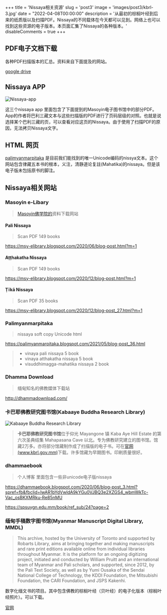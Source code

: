 +++
title = 'Nissaya相关资源'
slug = 'post3'
image = 'images/post3/kbrl-3.jpg'
date = "2022-04-08T00:00:00"
description = '从最初的棕榈叶经到后来的纸质版以及扫描PDF。Nissaya的不同载体在今天都可以见到。网络上也可以找到这些资源的电子版本。本页面汇集了Nissaya的各种版本。'
disableComments = true
+++

## PDF电子文档下载

各种PDF扫描版本的汇总。资料来自下面提及的网站。

[google drive](https://drive.google.com/drive/folders/1CJFF8M5E4yFWPnB7RUfLDyMNHFIwlZri?usp=sharing)


## Nissaya APP

![Nissaya-app](../../images/nissaya-app.jpg)

这三个nissaya app 里面包含了下面提到的Masoyin电子图书馆中的部分PDF。App的作者将巴利三藏文本与这些扫描版的PDF进行了页码层级的对照。也就是说选择某个巴利三藏的页，可以查看对应这页的Nissaya。由于使用了扫描PDF的原因，无法拷贝Nissaya文字。

## HTML 网页
[palimyanmarpitaka](https://palimyanmarpitaka.blogspot.com/2021/05/blog-post_36.html) 是目前我们能找到的唯一Unicode编码的nissya文本。这个网站包含律藏五本书的根本，义注，清静道论复註(Mahatika)的nissaya。但是该电子版未包括原书的脚注。


## Nissaya相关网站

### Masoyin e-Libary

> [Masoyin佛学院的](https://en.wikipedia.org/wiki/Masoyein_Monastery)资料下载网站

#### Pali Nissaya

>Scan PDF 149 books

https://msy-elibrary.blogspot.com/2020/06/blog-post.html?m=1

#### Aṭṭhakatha Nissaya

>Scan PDF 149 books

https://msy-elibrary.blogspot.com/2020/12/blog-post.html?m=1

#### Ṭīkā Nissaya

>Scan PDF 35 books

https://msy-elibrary.blogspot.com/2020/12/blog-post_27.html?m=1

### Palimyanmarpitaka 

>nissaya soft copy Unicode html

https://palimyanmarpitaka.blogspot.com/2021/05/blog-post_36.html

>- vinaya pali nissaya 5 book
>- vinaya atthakatha nissaya 5 book
>- visuddhimagga-mahatika nissaya 2 book

### Dhamma Download

>缅甸知名的佛教媒体下载站

http://dhammadownload.com/

### 卡巴耶佛教研究图书馆(Kabaaye Buddha Research Library)

![Kabaaye Buddha Research Library](../../images/post3/kbrl-5.jpg)

>**卡巴耶佛教研究图书馆**位于仰光 Mayangone 镇 Kaba Aye Hill Estate 的第六次圣典结集 Mahapasana Cave 以北。专为佛教研究建立的图书馆。馆藏2万多。亦将部分馆藏制作成了扫描版的电子书。可在[官网(www.kbrl.gov.mm)](http://www.kbrl.gov.mm/Catalog/Featured)下载。许多馆藏为早期图书。印刷质量很好。

### dhammaebook

> 个人博客 里面包含一些非unicode电子版nissaya

https://dhammaebook.blogspot.com/2020/06/blog-post_3.html?spref=fb&fbclid=IwAR1bYdVwldA9kYGu0VJBQ3e2XZGS4_wbmWkTc-Vac_osBKXMRku-Re85nMU


https://spsuygn.edu.mm/book/ref_sub/24?page=2

### 缅甸手稿数字图书馆(Myanmar Manuscript Digital Library, MMDL)

> This archive, hosted by the University of Toronto and supported by Robarts Library, aims at bringing together and making manuscripts and rare print editions available online from individual libraries throughout Myanmar. It is the platform for an ongoing digitizing project, initiated and conducted by William Pruitt and an international team of Myanmar and Pali scholars, and supported, since 2012, by the Pali Text Society, as well as by Yumi Ousaka of the Sendai National College of Technology, the KDDI Foundation, the Mitsubishi Foundation, the CARI Foundation, and JSPS Kakenhi.

数字化缅文书的项目。其中包含佛教的棕榈叶经（贝叶经）的电子化版本（棕榈叶经照片）。可以下载。

[官网](https://mmdl.utoronto.ca/)